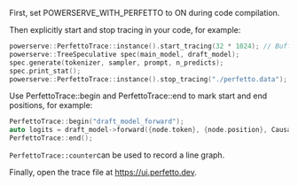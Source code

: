 First, set POWERSERVE_WITH_PERFETTO to ON during code compilation.

Then explicitly start and stop tracing in your code, for example:

```c++
powerserve::PerfettoTrace::instance().start_tracing(32 * 1024); // Buffer size in KiB
powerserve::TreeSpeculative spec(main_model, draft_model);
spec.generate(tokenizer, sampler, prompt, n_predicts);
spec.print_stat();
powerserve::PerfettoTrace::instance().stop_tracing("./perfetto.data"); // Will save to perfetto.data file
```

Use PerfettoTrace::begin and PerfettoTrace::end to mark start and end positions, for example:

```c++
PerfettoTrace::begin("draft_model_forward");
auto logits = draft_model->forward({node.token}, {node.position}, CausalAttentionMask(1));
PerfettoTrace::end();
```

`PerfettoTrace::counter`can be used to record a line graph.

Finally, open the trace file at https://ui.perfetto.dev.
